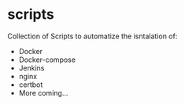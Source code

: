 # scripts

Collection of Scripts to automatize the isntalation of:
- Docker
- Docker-compose
- Jenkins
- nginx
- certbot
- More coming...

